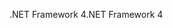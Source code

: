 <span data-ttu-id="e394d-101">.NET Framework 4</span><span class="sxs-lookup"><span data-stu-id="e394d-101">.NET Framework 4</span></span>